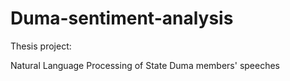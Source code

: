 # Duma-sentiment-analysis
Thesis project:

Natural Language Processing of State Duma members' speeches
